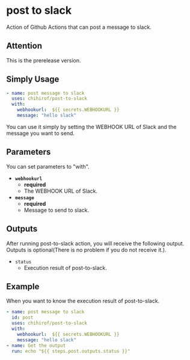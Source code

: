 # post to slack

Action of Github Actions that can post a message to slack.  


## Attention

This is the prerelease version.  


## Simply Usage

```yaml
- name: post message to slack
  uses: chihirof/post-to-slack
  with:
    webhookurl:  ${{ secrets.WEBHOOKURL }}
    message: "hello slack"
```

You can use it simply by setting the WEBHOOK URL of Slack and the message you want to send.


## Parameters

You can set parameters to "with".

- **`webhookurl`** 
  - **required**
  - The WEBHOOK URL of Slack.
- **`message`**
  - **required**
  - Message to send to slack.


## Outputs

After running post-to-slack action, you will receive the following output.  
Outputs is optional(There is no problem if you do not receive it.).

- `status`
  - Execution result of post-to-slack.


## Example

When you want to know the execution result of post-to-slack.

```yaml
- name: post message to slack
  id: post
  uses: chihirof/post-to-slack
  with:
    webhookurl:  ${{ secrets.WEBHOOKURL }}
    message: "hello slack"
- name: Get the output
  run: echo "${{ steps.post.outputs.status }}"
```
